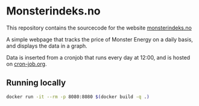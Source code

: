 # Monsterindeks.no

This repository contains the sourcecode for the website [monsterindeks.no](https://www.monsterindeks.no/)

A simple webpage that tracks the price of Monster Energy on a daily basis, and displays the data in a graph.

Data is inserted from a cronjob that runs every day at 12:00, and is hosted on [cron-job.org](https://console.cron-job.org).

## Running locally

```bash
docker run -it --rm -p 8080:8080 $(docker build -q .)
```